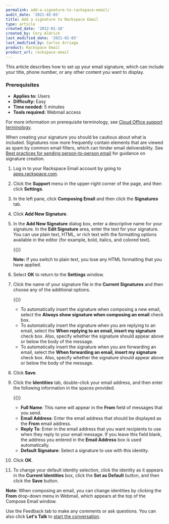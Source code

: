 ```yaml
---
permalink: add-a-signature-to-rackspace-email/
audit_date: '2021-02-03'
title: Add a signature to Rackspace Email
type: article
created_date: '2012-01-18'
created_by: Cory Aldrich
last_modified_date: '2021-02-03'
last_modified_by: Carlos Arriaga 
product: Rackspace Email
product_url: rackspace-email
---
```


This article describes how to set up your email signature, which can include your title, phone number, or any other content you want to display.

### Prerequisites

- **Applies to:** Users
- **Difficulty:** Easy
- **Time needed:** 5 minutes
- **Tools required:** Webmail access

For more information on prerequisite terminology, see [Cloud Office support terminology](/support/how-to/cloud-office-support-terminology).

When creating your signature you should be cautious about what is included. Signatures now more frequently contain elements that are viewed as spam by common email filters, which can hinder email deliverability. See [Best practices for sending person-to-person email](/support/how-to/best-practices-for-sending-person-to-person-email) for guidance on signature creation.

1. Log in to your Rackspace Email account by going to [apps.rackspace.com](https://apps.rackspace.com).

2. Click the **Support** menu in the upper-right corner of the page, and then click **Settings**.

3. In the left pane, click **Composing Email** and then click the **Signatures** tab.

4. Click **Add New Signature**.

5. In the **Add New Signature** dialog box, enter a descriptive name for your signature. In the **Edit Signature** area, enter the text for your signature. You can use plain text, HTML, or rich text with the formatting options available in the editor (for example, bold, italics, and colored text).

    {{<image src="edit-signature.png" alt="" title="">}}

    **Note:** If you switch to plain text, you lose any HTML formatting that you have applied.

6. Select **OK** to return to the **Settings** window.

7. Click the name of your signature file in the **Current Signatures** and then choose any of the additional options.

    {{<image src="enable-signature-options.png" alt="" title="">}}

    - To automatically insert the signature when composing a new email, select the **Always show signature when composing an email** check box.
    - To automatically insert the signature when you are replying to an email, select the **When replying to an email, insert my signature** check box. Also, specify whether the signature should appear above or below the body of the message.
    - To automatically insert the signature when you are forwarding an email, select the **When forwarding an email, insert my signature** check box. Also, specify whether the signature should appear above or below the body of the message.

8. Click **Save**.

9. Click the **Identities** tab, double-click your email address, and then enter the following information in the spaces provided.

    {{<image src="edit-identity.png" alt="" title="">}}

    - **Full Name**: This name will appear in the **From** field of messages that you send.
    - **Email Address**: Enter the email address that should be displayed as the **From** email address.
    - **Reply To**: Enter in the email address that you want recipients to use when they reply to your email message. If you leave this field blank, the address you entered in the **Email Address** box is used automatically.
    - **Default Signature**: Select a signature to use with this identity.

10. Click **OK**.

10. To change your default identity selection, click the identity as it appears in the **Current Identities** box, click the **Set as Default** button, and then click the **Save** button.

**Note:** When composing an email, you can change identities by clicking the **From** drop-down menu in Webmail, which appears at the top of the Compose Email window.

Use the Feedback tab to make any comments or ask questions. You can also click
**Let's Talk** to [start the conversation](https://www.rackspace.com/). 
